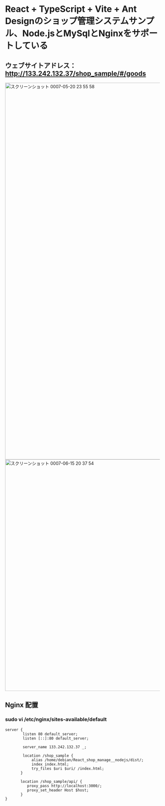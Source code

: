 # React + TypeScript + Vite + Ant Designのショップ管理システムサンプル、Node.jsとMySqlとNginxをサポートしている
## ウェブサイトアドレス： http://133.242.132.37/shop_sample/#/goods
<img width="1222" alt="スクリーンショット 0007-05-20 23 55 58" src="https://github.com/user-attachments/assets/69028c70-d900-4229-9697-cd2de3d720f5" />
<img width="751" alt="スクリーンショット 0007-06-15 20 37 54" src="https://github.com/user-attachments/assets/f0856ed5-2ba8-452c-93eb-a1c92746498f" />

## Nginx 配置
### sudo vi /etc/nginx/sites-available/default
```
server {
        listen 80 default_server;
        listen [::]:80 default_server;

        server_name 133.242.132.37 _;

        location /shop_sample {
            alias /home/debian/React_shop_manage__nodejs/dist/;
            index index.html;
            try_files $uri $uri/ /index.html;
       }

       location /shop_sample/api/ {
          proxy_pass http://localhost:3000/;
          proxy_set_header Host $host;
       }
}
```
